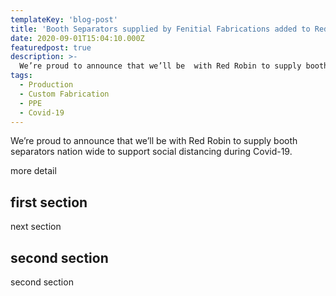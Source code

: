 ```yaml
---
templateKey: 'blog-post'
title: 'Booth Separators supplied by Fenitial Fabrications added to Red Robin nation wide for Covid-19'
date: 2020-09-01T15:04:10.000Z
featuredpost: true
description: >-
  We’re proud to announce that we’ll be  with Red Robin to supply booth separators nation wide to support social distancing during Covid-19.
tags:
  - Production
  - Custom Fabrication
  - PPE
  - Covid-19
---
```


We’re proud to announce that we’ll be  with Red Robin to supply booth separators nation wide to support social distancing during Covid-19.

more detail

## first section

next section

## second section

second section
